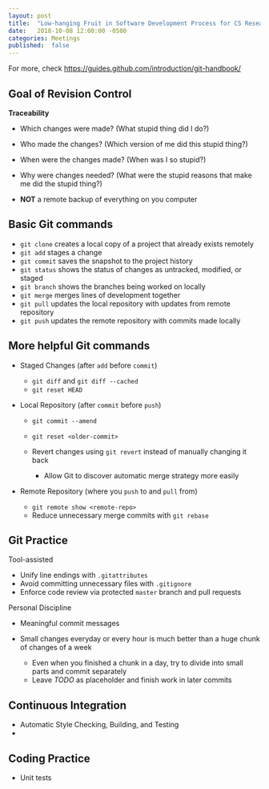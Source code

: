 ```yaml
---
layout: post
title:  "Low-hanging Fruit in Software Development Process for CS Research Projects"
date:   2018-10-08 12:00:00 -0500
categories: Meetings
published:  false
---
```


For more, check https://guides.github.com/introduction/git-handbook/

## Goal of Revision Control

**Traceability**

+ Which changes were made?
  (What stupid thing did I do?)
+ Who made the changes?
  (Which version of me did this stupid thing?)
+ When were the changes made?
  (When was I so stupid?)
+ Why were changes needed?
  (What were the stupid reasons that make me did the stupid thing?)

+ **NOT** a remote backup of everything on you computer

## Basic Git commands

+ `git clone` creates a local copy of a project that already exists remotely
+ `git add` stages a change
+ `git commit` saves the snapshot to the project history
+ `git status` shows the status of changes as untracked, modified, or staged
+ `git branch` shows the branches being worked on locally
+ `git merge` merges lines of development together
+ `git pull` updates the local repository with updates from remote repository
+ `git push` updates the remote repository with commits made locally

## More helpful Git commands

+ Staged Changes (after `add` before `commit`)

    - `git diff` and `git diff --cached`
    - `git reset HEAD`

+ Local Repository (after `commit` before `push`)

    - `git commit --amend`
    - `git reset <older-commit>`
    - Revert changes using `git revert` instead of manually changing it back

        + Allow Git to discover automatic merge strategy more easily

+ Remote Repository (where you `push` to and `pull` from)

    - `git remote show <remote-repo>`
    - Reduce unnecessary merge commits with `git rebase`

## Git Practice

Tool-assisted

+ Unify line endings with `.gitattributes`
+ Avoid committing unnecessary files with `.gitignore`
+ Enforce code review via protected `master` branch and pull requests

Personal Discipline

+ Meaningful commit messages
+ Small changes everyday or every hour is much better than a huge chunk of changes of a week

    - Even when you finished a chunk in a day, try to divide into small parts
      and commit separately
    - Leave *TODO* as placeholder and finish work in later commits

## Continuous Integration

+ Automatic Style Checking, Building, and Testing
+ 


## Coding Practice

+ Unit tests